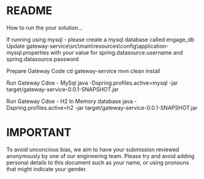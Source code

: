 README
====
How to run the your solution...

If running using mysql - please create a mysql database called engage_db
Update gateway-service\src\main\resources\config\application-mysql.properties with your value for spring.datasource.username and spring.datasource.password

Prepare Gateway Code
cd gateway-service
mvn clean install

Run Gateway Cdoe - MySql
java -Dspring.profiles.active=mysql -jar target/gateway-service-0.0.1-SNAPSHOT.jar

Run Gateway Cdoe - H2 In Memory database
java -Dspring.profiles.active=h2 -jar target/gateway-service-0.0.1-SNAPSHOT.jar

IMPORTANT
====
To avoid unconcious bias, we aim to have your submission reviewed anonymously by one of our engineering team. Please try and avoid adding personal details to this document such as your name, or using pronouns that might indicate your gender.
